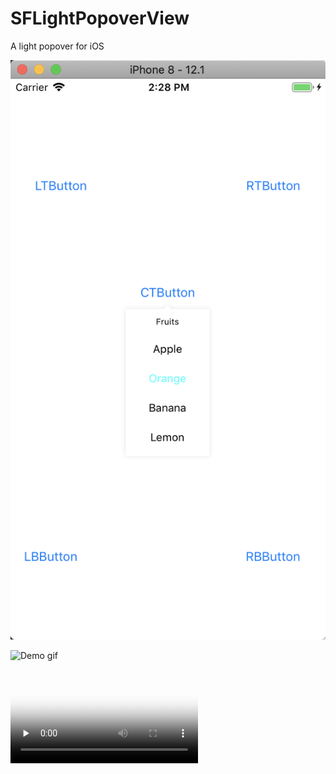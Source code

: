 # SFLightPopoverView
A light popover for iOS

![Demo image](https://github.com/sffernando/SFLightPopoverView/blob/master/demo.png)

![Demo gif](https://github.com/sffernando/SFLightPopoverView/blob/master/demo.gif)


<video id="video" controls="" preload="none" poster="https://github.com/sffernando/SFLightPopoverView/blob/master/demo.png"><source id="mp4" src="https://github.com/sffernando/SFLightPopoverView/blob/master/demo.mp4" type="video/mp4"></video>